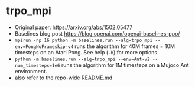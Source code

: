 # trpo_mpi

- Original paper: https://arxiv.org/abs/1502.05477
- Baselines blog post https://blog.openai.com/openai-baselines-ppo/
- `mpirun -np 16 python -m baselines.run --alg=trpo_mpi --env=PongNoFrameskip-v4` runs the algorithm for 40M frames = 10M timesteps on an Atari Pong. See help (`-h`) for more options.
- `python -m baselines.run --alg=trpo_mpi --env=Ant-v2 --num_timesteps=1e6` runs the algorithm for 1M timesteps on a Mujoco Ant environment. 
- also refer to the repo-wide [README.md](../../../README.md#training-models)
